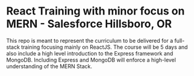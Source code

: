 # React Training with minor focus on MERN - Salesforce Hillsboro, OR
This repo is meant to represent the curriculum to be delivered for a full-stack training focusing mainly on ReactJS. The course will be 5 days and also include a high level introduction to the Express framework and MongoDB. Including Express and MongoDB will enforce a high-level understanding of the MERN Stack.